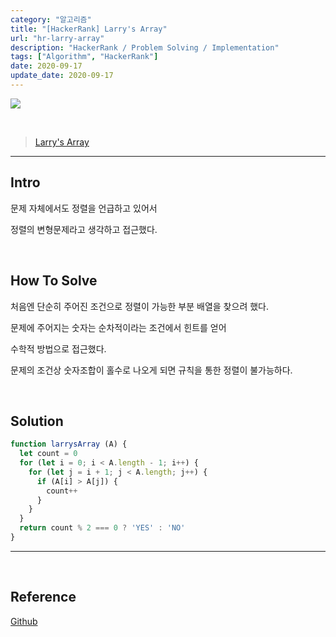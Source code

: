 ```yaml
---
category: "알고리즘"
title: "[HackerRank] Larry's Array"
url: "hr-larry-array"
description: "HackerRank / Problem Solving / Implementation"
tags: ["Algorithm", "HackerRank"]
date: 2020-09-17
update_date: 2020-09-17
---
```

![](https://s3.us-west-2.amazonaws.com/secure.notion-static.com/9d41c1ed-b707-4925-a36b-726cc66c7341/hacker-rank-logo.png?X-Amz-Algorithm=AWS4-HMAC-SHA256&X-Amz-Credential=AKIAT73L2G45O3KS52Y5%2F20200917%2Fus-west-2%2Fs3%2Faws4_request&X-Amz-Date=20200917T002349Z&X-Amz-Expires=86400&X-Amz-Signature=3ae8d7b3268f9a3e0a3e1d1738ee090faf2f08313de1dc133ea77fdeb8609ed4&X-Amz-SignedHeaders=host&response-content-disposition=filename%20%3D%22hacker-rank-logo.png%22)

<br>

> [Larry's Array](https://www.hackerrank.com/challenges/larrys-array/problem)

***

## Intro

문제 자체에서도 정렬을 언급하고 있어서

정렬의 변형문제라고 생각하고 접근했다.

<br>

## How To Solve

처음엔 단순히 주어진 조건으로 정렬이 가능한 부분 배열을 찾으려 했다.

문제에 주어지는 숫자는 순차적이라는 조건에서 힌트를 얻어

수학적 방법으로 접근했다.

문제의 조건상 숫자조합이 홀수로 나오게 되면 규칙을 통한 정렬이 불가능하다.

<br>

## Solution

```javascript
function larrysArray (A) {
  let count = 0
  for (let i = 0; i < A.length - 1; i++) {
    for (let j = i + 1; j < A.length; j++) {
      if (A[i] > A[j]) {
        count++
      }
    }
  }
  return count % 2 === 0 ? 'YES' : 'NO'
}
```
***

<br>

## Reference

<span class="reference">

[Github](https://github.com/akasai/Algorithm-Solutions/blob/master/HackerRank/Implementation/31.Larry's_Array.js)

</span>
